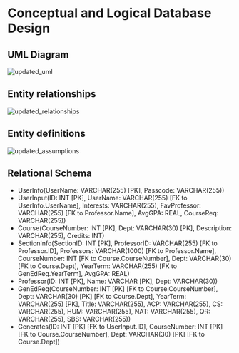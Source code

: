 # Conceptual and Logical Database Design

## UML Diagram 
![updated_uml](https://media.github-dev.cs.illinois.edu/user/12652/files/5459502f-611f-46af-8512-1dda71de2842)

## Entity relationships
![updated_relationships](https://media.github-dev.cs.illinois.edu/user/12652/files/f00203a0-b29b-4dcc-bad6-0ea6b5e25217)

## Entity definitions
![updated_assumptions](https://media.github-dev.cs.illinois.edu/user/12652/files/619e403c-5a2d-43e9-8593-626e241023d7)

## Relational Schema
- UserInfo(UserName: VARCHAR(255) [PK], Passcode: VARCHAR(255))
- UserInput(ID: INT [PK], UserName: VARCHAR(255) [FK to UserInfo.UserName], Interests: VARCHAR(255), FavProfessor: VARCHAR(255) [FK to Professor.Name], AvgGPA: REAL, CourseReq: VARCHAR(255))
- Course(CourseNumber: INT [PK], Dept: VARCHAR(30) [PK], Description: VARCHAR(255), Credits: INT)
- SectionInfo(SectionID: INT [PK], ProfessorID: VARCHAR(255) [FK to Professor.ID], Professors: VARCHAR(1000) [FK to Professor.Name], CourseNumber: INT [FK to Course.CourseNumber], Dept: VARCHAR(30) [FK to Course.Dept], YearTerm: VARCHAR(255) [FK to GenEdReq.YearTerm], AvgGPA: REAL)
- Professor(ID: INT [PK], Name: VARCHAR [PK], Dept: VARCHAR(30))
- GenEdReq(CourseNumber: INT [PK] [FK to Course.CourseNumber], Dept: VARCHAR(30) [PK] [FK to Course.Dept], YearTerm: VARCHAR(255) [PK], Title: VARCHAR(255), ACP: VARCHAR(255), CS: VARCHAR(255), HUM: VARCHAR(255), NAT: VARCHAR(255), QR: VARCHAR(255), SBS: VARCHAR(255))
- Generates(ID: INT [PK] [FK to UserInput.ID], CourseNumber: INT [PK] [FK to Course.CourseNumber], Dept: VARCHAR(30) [PK] [FK to Course.Dept])

